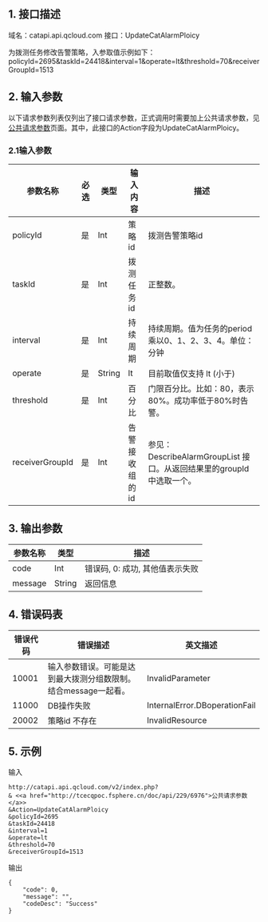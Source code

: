 ## 1. 接口描述

域名：catapi.api.qcloud.com
接口：UpdateCatAlarmPloicy



为拨测任务修改告警策略，入参取值示例如下：
policyId=2695&taskId=24418&interval=1&operate=lt&threshold=70&receiverGroupId=1513

## 2. 输入参数

以下请求参数列表仅列出了接口请求参数，正式调用时需要加上公共请求参数，见<a href="/doc/api/405/公共请求参数" title="公共请求参数">公共请求参数</a>页面。其中，此接口的Action字段为UpdateCatAlarmPloicy。

### 2.1输入参数

| 参数名称            | 必选   | 类型     | 输入内容     | 描述                                       |
| --------------- | ---- | ------ | -------- | ---------------------------------------- |
| policyId        | 是    | Int    | 策略id     | 拨测告警策略id                                 |
| taskId          | 是    | Int    | 拨测任务id   | 正整数。                                     |
| interval        | 是    | Int    | 持续周期     | 持续周期。值为任务的period 乘以0、1、2、3、4。单位：分钟       |
| operate         | 是    | String | lt       | 目前取值仅支持 lt (小于)                          |
| threshold       | 是    | Int    | 百分比      | 门限百分比。比如：80，表示80%。成功率低于80%时告警。           |
| receiverGroupId | 是    | Int    | 告警接收组的id | 参见： DescribeAlarmGroupList 接口。从返回结果里的groupId 中选取一个。 |
#### 

## 3. 输出参数

| 参数名称    | 类型     | 描述                  |
| ------- | ------ | ------------------- |
| code    | Int    | 错误码, 0: 成功, 其他值表示失败 |
| message | String | 返回信息                |


## 4. 错误码表

| 错误代码  | 错误描述                                | 英文描述                          |
| ----- | ----------------------------------- | ----------------------------- |
| 10001 | 输入参数错误。可能是达到最大拨测分组数限制。结合message一起看。 | InvalidParameter              |
| 11000 | DB操作失败                              | InternalError.DBoperationFail |
| 20002 | 策略id 不存在                            | InvalidResource               |

## 5. 示例

输入

```
http://catapi.api.qcloud.com/v2/index.php?
& <<a href="http://tcecqpoc.fsphere.cn/doc/api/229/6976">公共请求参数</a>>
&Action=UpdateCatAlarmPloicy
&policyId=2695
&taskId=24418
&interval=1
&operate=lt
&threshold=70
&receiverGroupId=1513
```

输出

```
{
    "code": 0,
    "message": "",
    "codeDesc": "Success"
}
```